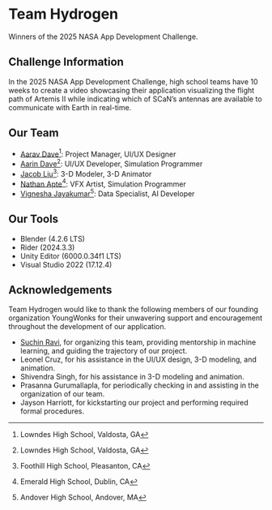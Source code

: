 # Team Hydrogen
Winners of the 2025 NASA App Development Challenge.

## Challenge Information
In the 2025 NASA App Development Challenge, high school teams have 10 weeks to create a video showcasing their application visualizing the flight path of Artemis II while indicating which of SCaN’s antennas are available to communicate with Earth in real-time.

## Our Team
- [Aarav Dave](https://github.com/aaravdave)[^1]: Project Manager, UI/UX Designer
- [Aarin Dave](https://github.com/aarindave)[^1]: UI/UX Developer, Simulation Programmer
- [Jacob Liu](https://github.com/Dancesthatbreak)[^2]: 3-D Modeler, 3-D Animator
- [Nathan Apte](https://github.com/Boomexe)[^3]: VFX Artist, Simulation Programmer
- [Vignesha Jayakumar](https://github.com/vigcode123)[^4]: Data Specialist, AI Developer

## Our Tools
- Blender (4.2.6 LTS)
- Rider (2024.3.3)
- Unity Editor (6000.0.34f1 LTS)
- Visual Studio 2022 (17.12.4)

## Acknowledgements
Team Hydrogen would like to thank the following members of our founding organization YoungWonks for their unwavering support and encouragement throughout the development of our application.
- [Suchin Ravi](https://github.com/wonksknowsuchin), for organizing this team, providing mentorship in machine learning, and guiding the trajectory of our project.
- Leonel Cruz, for his assistance in the UI/UX design, 3-D modeling, and animation.
- Shivendra Singh, for his assistance in 3-D modeling and animation.
- Prasanna Gurumallapla, for periodically checking in and assisting in the organization of our team.
- Jayson Harriott, for kickstarting our project and performing required formal procedures.

[^1]: Lowndes High School, Valdosta, GA
[^2]: Foothill High School, Pleasanton, CA
[^3]: Emerald High School, Dublin, CA
[^4]: Andover High School, Andover, MA

